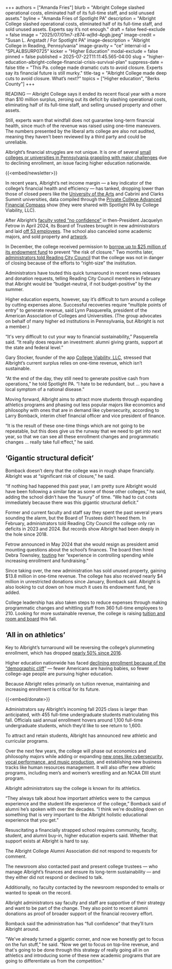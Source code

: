 +++
authors = ["Amanda Fries"]
blurb = "Albright College slashed operational costs, eliminated half of its full-time staff, and sold unused assets."
byline = "Amanda Fries of Spotlight PA"
description = "Albright College slashed operational costs, eliminated half of its full-time staff, and sold unused assets. Experts say it’s not enough."
draft = false
feed-exclude = false
image = "2025/07/01m7-z874-wj9d-4pgb.jpeg"
image-credit = "Susan L. Angstadt / For Spotlight PA"
image-description = "Albright College in Reading, Pennsylvania"
image-gravity = "ce"
internal-id = "SPLALBSURP0725"
kicker = "Higher Education"
modal-exclude = false
pinned = false
published = 2025-07-22T11:11:45.565-04:00
slug = "higher-education-albright-college-financial-crisis-survival-plan"
suppress-date = false
title = "This Pa. college made dramatic cuts to avoid closure. Experts say its financial future is still murky."
title-tag = "Albright College made deep cuts to avoid closure. What’s next?"
topics = ["Higher education", "Berks County"]
+++

READING — Albright College says it ended its recent fiscal year with a more than $10 million surplus, zeroing out its deficit by slashing operational costs, eliminating half of its full-time staff, and selling unused property and other assets.

Still, experts warn that windfall does not guarantee long-term financial health, since much of the revenue was raised using one-time maneuvers. The numbers presented by the liberal arts college are also not audited, meaning they haven&#39;t been reviewed by a third party and could be unreliable.

Albright’s financial struggles are not unique. It is one of several <a href="https://www.inquirer.com/education/a/philadephia-small-private-college-finances-20241113.html">small colleges or universities in Pennsylvania grappling with major challenges</a> due to declining enrollment, an issue facing higher education nationwide.

{{<embed/newsletter>}}

In recent years, Albright’s net income margin — a key indicator of the college’s financial health and efficiency — has tanked, dropping lower than those of closed peers like the <a href="https://www.inquirer.com/education/uarts-abruptly-closing-june-loss-accreditation-20240531.html">University of the Arts</a> and Cabrini and Clarks Summit universities, data compiled through the <a href="https://advcompass.perspectivedatascience.com">Private College Advanced Financial Compass</a> show (they were shared with Spotlight PA by College Viability, LLC).

After Albright’s <a href="https://www.wfmz.com/news/area/berks/faculty-votes-no-confidence-in-albright-college-president-provost/article_c8e3355a-033e-11ef-92f0-578054062077.html">faculty voted “no confidence”</a> in then-President Jacquelyn Fetrow in April 2024, its Board of Trustees brought in new administrators and laid <a href="https://www.readingeagle.com/2024/05/31/albright-college-eliminates-dozens-of-positions-amid-financial-struggles/">off 53 employees</a>. The school also canceled some academic majors, and sold property and <a href="https://www.spotlightpa.org/berks/2025/07/higher-education-albright-nets-unexpected-1m-in-art-auction/">artwork</a>.

In December, the college received permission to <a href="https://www.spotlightpa.org/berks/2025/01/berks-albright-college-deficit-art-sale/">borrow up to $25 million of its endowment fund</a> to prevent “the risk of closure.” Two months later, <a href="https://www.bctv.org/video/city-council-committee-of-the-whole-meeting-2-10-25-city-of-reading-pa/">administrators told Reading City Council</a> that the college was not in danger of closing because of the efforts to “right-size” the institution.

Administrators have touted this quick turnaround in recent news releases and donation requests, telling Reading City Council members in February that Albright would be “budget-neutral, if not budget-positive” by the summer.

Higher education experts, however, say it’s difficult to turn around a college by cutting expenses alone. Successful recoveries require “multiple points of entry” to generate revenue, said Lynn Pasquerella, president of the American Association of Colleges and Universities. (The group advocates on behalf of many higher ed institutions in Pennsylvania, but Albright is not a member.)

“It&#39;s very difficult to cut your way to financial sustainability,” Pasquerella said. “It really does require an investment: alumni giving grants, support at the state and federal level.”

Gary Stocker, founder of the app <a href="https://collegeviability.com/home">College Viability, LLC</a>, stressed that Albright’s current surplus relies on one-time revenue, which isn’t sustainable.

“At the end of the day, they still need to generate positive cash from operations,” he told Spotlight PA. “I hate to be redundant, but … you have a local symptom of a national disease.”

Moving forward, Albright aims to attract more students through expanding athletics programs and phasing out less popular majors like economics and philosophy with ones that are in demand like cybersecurity, according to Larry Bomback, interim chief financial officer and vice president of finance.

“It is the result of these one-time things which are not going to be repeatable, but this does give us the runway that we need to get into next year, so that we can see all these enrollment changes and programmatic changes … really take full effect,” he said.

## ‘Gigantic structural deficit’

Bomback doesn’t deny that the college was in rough shape financially. Albright was at “significant risk of closure,” he said.

“If nothing had happened this past year, I am pretty sure Albright would have been following a similar fate as some of those other colleges,” he said, adding the school didn’t have the “luxury” of time. “We had to cut costs immediately because there was this gigantic structural deficit.”

Former and current faculty and staff say they spent the past several years sounding the alarm, but the Board of Trustees didn’t heed them. In February, administrators told Reading City Council the college only ran deficits in 2023 and 2024. But records show Albright had been deeply in the hole since 2018.

Fetrow announced in May 2024 that she would resign as president amid mounting questions about the school’s finances. The board then hired Debra Townsley, <a href="https://news.albright.edu/featured/debra-townsley-named-interim-president/#:~:text=Albright%20College%27s%20Board%20of%20Trustees,president%20effective%20July%201%2C%202024.">touting</a> her “experience in controlling spending while increasing enrollment and fundraising.”

Since taking over, the new administration has sold unused property, gaining $13.8 million in one-time revenue. The college has also received nearly $4 million in unrestricted donations since January, Bomback said. Albright is also looking to cut down on how much it uses its endowment fund, he added.

College leadership has also taken steps to reduce expenses through making programmatic changes and whittling staff from 360 full-time employees to 210. Looking for more sustainable revenue, the college is raising <a href="https://www.albright.edu/home/tuition-aid/">tuition and room and board</a> this fall.

## ‘All in on athletics’

Key to Albright’s turnaround will be reversing the college’s plummeting enrollment, which has dropped <a href="https://nces.ed.gov/ipeds/institution-profile/210571">nearly 50% since 2016</a>.

Higher education nationwide has faced <a href="https://www.npr.org/2025/01/08/nx-s1-5246200/demographic-cliff-fewer-college-students-mean-fewer-graduates">declining enrollment because of the “demographic cliff</a>” — fewer Americans are having babies, so fewer college-age people are pursuing higher education.

Because Albright relies primarily on tuition revenue, maintaining and increasing enrollment is critical for its future.

{{<embed/donate>}}

Administrators say Albright’s incoming fall 2025 class is larger than anticipated, with 455 full-time undergraduate students matriculating this fall. Officials said annual enrollment hovers around 1,100 full-time undergraduate students, which they’d like to see return to 1,600.

To attract and retain students, Albright has announced new athletic and curricular programs.

Over the next few years, the college will phase out economics and philosophy majors while adding or expanding <a href="https://news.albright.edu/academics/albright-college-offers-new-majors-or-co-majors/">new ones like cybersecurity, vocal performance, and music production</a>, and establishing new business tracks like human resources management. It will also offer new athletic programs, including men’s and women’s wrestling and an NCAA DIII stunt program.

Albright administrators say the college is known for its athletics.

“They always talk about how important athletics were to the campus experience and the student life experience of the college,” Bomback said of alumni he’s spoken with over the decades. “I think we&#39;re doubling down on something that is very important to the Albright holistic educational experience that you get.”

Resuscitating a financially strapped school requires community, faculty, student, and alumni buy-in, higher education experts said. Whether that support exists at Albright is hard to say.

The Albright College Alumni Association did not respond to requests for comment.

The newsroom also contacted past and present college trustees — who manage Albright’s finances and ensure its long-term sustainability — and they either did not respond or declined to talk.

Additionally, no faculty contacted by the newsroom responded to emails or wanted to speak on the record.

Albright administrators say faculty and staff are supportive of their strategy and want to be part of the change. They also point to recent alumni donations as proof of broader support of the financial recovery effort.

Bomback said the administration has “full confidence” that they’ll turn Albright around.

“We&#39;ve already turned a gigantic corner, and now we honestly get to focus on the fun stuff,” he said. “Now we get to focus on top-line revenue, and that&#39;s going to be done through this strategy of really going all in on athletics and introducing some of these new academic programs that are going to differentiate us from the competition.”<strong></strong>
